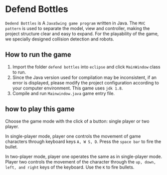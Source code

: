 # Defend Bottles

`Dedend Bottles` is A `JavaSwing game program` written in Java.
The `MVC pattern` is used to separate the model, view and controller, making the project structure clear and easy to expand. For the playability of the game, we specially designed collision detection and robots.



## How to run the game

1. Import the folder `defend bottles`  into `eclipse` and click  `MainWindow` class to run. 
2. Since the Java version used for compilation may be inconsistent, if an error is displayed, please modify the project configuration according to your computer environment. This game uses `jdk 1.8`.
3. Compile and run `Mainwindow.java` game entry file.

## how to play this game

Choose the game mode with the click of a button: single player or two player.

In single-player mode, player one controls the movement of game characters through keyboard keys `A, W S, D`. Press the `space bar` to fire the bullet.

In two-player mode, player one operates the same as in single-player mode. Player two controls the movement of the character through the `up, down, left, and right` keys of the keyboard. Use the `K`  to fire bullets.